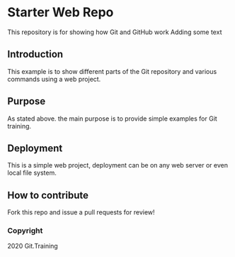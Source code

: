 # Starter Web Repo

This repository is for showing how Git and GitHub work
Adding some text

## Introduction 

This example is to show different parts of the Git repository and various commands using a web project.

## Purpose

As stated above. the main purpose is to provide simple examples for Git training.

## Deployment

This is a simple web project, deployment can be on any web server or even local file system.

## How to contribute

Fork this repo and issue a pull requests for review!

### Copyright

2020 Git.Training
